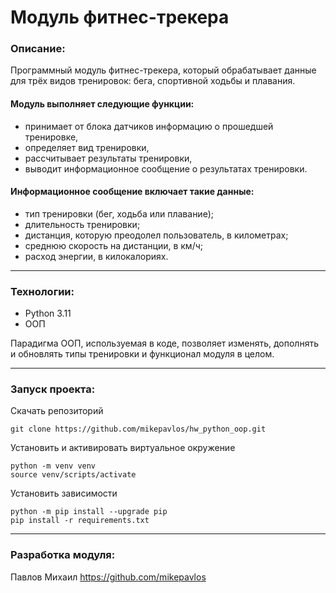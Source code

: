 # Модуль фитнес-трекера
### Описание:

Программный модуль фитнес-трекера, который обрабатывает данные для трёх видов 
тренировок: бега, спортивной ходьбы и плавания.  

#### Модуль выполняет следующие функции:  
- принимает от блока датчиков информацию о прошедшей тренировке,
- определяет вид тренировки,
- рассчитывает результаты тренировки,
- выводит информационное сообщение о результатах тренировки.  

#### Информационное сообщение включает такие данные:  
- тип тренировки (бег, ходьба или плавание);
- длительность тренировки;
- дистанция, которую преодолел пользователь, в километрах;
- среднюю скорость на дистанции, в км/ч;
- расход энергии, в килокалориях.

---

### Технологии:
- Python 3.11
- ООП

Парадигма ООП, используемая в коде, позволяет изменять, дополнять и обновлять
типы тренировки и функционал модуля в целом.  

---

### Запуск проекта:
Скачать репозиторий

```commandline
git clone https://github.com/mikepavlos/hw_python_oop.git
```

Установить и активировать виртуальное окружение

```commandline
python -m venv venv
source venv/scripts/activate
```

Установить зависимости

```commandline
python -m pip install --upgrade pip
pip install -r requirements.txt
```

---

### Разработка модуля:
Павлов Михаил https://github.com/mikepavlos
